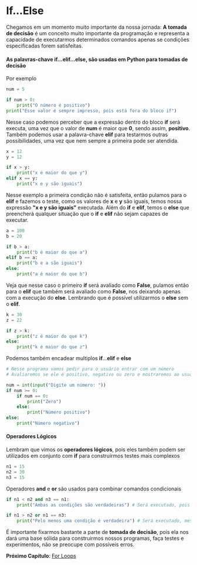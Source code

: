 # If...Else

Chegamos em um momento muito importante da nossa jornada: **A tomada de decisão** é um conceito muito importante da programação e representa a capacidade de executarmos determinados comandos apenas se condições especificadas forem satisfeitas.

#### As palavras-chave if...elif...else, são usadas em Python para tomadas de decisão

Por exemplo

```python
num = 5

if num > 0:
    print("O número é positivo")
print("Esse valor é sempre impresso, pois está fora do bloco if")
```

Nesse caso podemos perceber que a expressão dentro do bloco **if** será executa, uma vez que o valor de **num** é maior que **0**, sendo assim, **positivo**. Também podemos usar a palavra-chave **elif** para testarmos outras possibilidades, uma vez que nem sempre a primeira pode ser atendida.

```python
x = 12
y = 12

if x > y: 
    print("x é maior do que y")
elif x == y:
    print("x e y são iguais")
```

Nesse exemplo a primeira condição não é satisfeita, então pulamos para o **elif** e fazemos o teste, como os valores de **x** e **y** são iguais, temos nossa expressão **"x e y são iguais"** executada. Além do **if** e **elif**, temos o **else** que preencherá qualquer situação que o **if** e **elif** não sejam capazes de executar.

```python
a = 100
b = 20

if b > a:
    print("b é maior do que a")
elif b == a:
    print("b e a são iguais")
else:
    print("a é maior do que b")
```

Veja que nesse caso o primeiro **if** será avaliado como **False**, pulamos então para o **elif** que também será avaliado como **False**, nos deixando apenas com a execução do **else**. Lembrando que é possível utilizarmos o **else** sem o **elif**.

```python
k = 30
z = 22

if z > k:
    print("z é maior do que k")
else:
    print("k é maior do que z")
```

Podemos também encadear multiplos **if**...**elif** e **else**

```python
# Nesse programa vamos pedir para o usuário entrar com um número
# Avaliaremos se ele é positivo, negativo ou zero e mostraremos ao usuário a mensagem apropriada

num = int(input("Digite um número: "))
if num >= 0:
    if num == 0:
        print("Zero")
    else:
        print("Número positivo")
else:
    print("Número negativo")
```

#### Operadores Lógicos

Lembram que vimos os **operadores lógicos**, pois eles também podem ser utilizados em conjunto com **if** para
construirmos testes mais complexos

```python
n1 = 15
n2 = 30
n3 = 15
```

Operadores **and** e **or** são usados para combinar comandos condicionais

```python
if n1 < n2 and n3 == n1:
    print("Ambas as condições são verdadeiras") # Será executado, pois ambas as condições se concretizam como True

if n1 > n2 or n1 == n3:
    print("Pelo menos uma condição é verdadeira") # Será executado, mesmo a primeira expressão não sendo avaliada como True, a segunda é avaliada, o que é o suficiente para termos sucesso
```

É importante fixarmos bastante a parte de **tomada de decisão**, pois ela nos dará uma base sólida para construirmos nossos programas, faça testes e experimentos, não se preocupe com possíveis erros.

**Próximo Capítulo**: [For Loops](https://github.com/the-akira/Python-Iluminado/blob/master/Capitulos/14.ForLoops.md)
